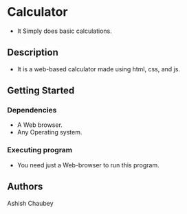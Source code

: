 # Calculator

* It Simply does basic calculations.

## Description

* It is a web-based calculator made using html, css, and js.

## Getting Started

### Dependencies

* A Web browser.
* Any Operating system.

### Executing program

* You need just a Web-browser to run this program.

## Authors

Ashish Chaubey
